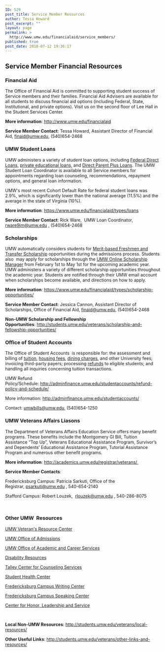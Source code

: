 ```yaml
---
ID: 529
post_title: Service Member Resources
author: Tessa Howard
post_excerpt: ""
layout: page
permalink: >
  http://www.umw.edu/financialaid/service_members/
published: true
post_date: 2018-07-12 19:36:17
---
```

<h2>Service Member Financial Resources</h2>
<h3>Financial Aid</h3>
The Office of Financial Aid is committed to supporting student success of Service members and their families. Financial Aid Advisers are available for all students to discuss financial aid options (including Federal, State, Institutional, and private options). Visit us on the second floor of Lee Hall in the Student Services Center.

<strong>More information</strong>: <a href="http://www.umw.edu/financialaid">http://www.umw.edu/financialaid</a>

<strong>Service Member Contact</strong>: Tessa Howard, Assistant Director of Financial Aid, finaid@umw.edu, (540)654-2468
<h3></h3>
<h3>UMW Student Loans</h3>
UMW administers a variety of student loan options, including <a href="http://www.umw.edu/financialaid/types/loans/student-loans/">Federal Direct Loans</a>, <a href="http://www.umw.edu/financialaid/types/loans/private/">private educational loans,</a> and <a href="http://www.umw.edu/financialaid/types/loans/parent-plus-loan/">Direct Parent Plus Loans</a>. The UMW Student Loan Coordinator is available to all Service members for appointments regarding loan counseling, recommendations, repayment options, and general loan information.

UMW's most recent Cohort Default Rate for federal student loans was 2.9%, which is significantly lower than the national average (11.5%) and the average in the state of Virginia (10%).

<strong>More information</strong>: <a href="https://www.umw.edu/financialaid/types/loans">https://www.umw.edu/financialaid/types/loans</a>

<strong>Service Member Contact</strong>: Rick Ware,  UMW Loan Coordinator, rware9jm@umw.edu , (540)654-2468
<h3></h3>
<h3>Scholarships</h3>
UMW automatically considers students for <a href="http://www.umw.edu/admissions/undergraduate/checklist/firstyear-scholarships/">Merit-based Freshmen and Transfer Scholarship</a> opportunities during the admissions process. Students also  may apply for scholarships through the <a href="https://umw.scholarships.ngwebsolutions.com/CMXAdmin/Cmx_Content.aspx?cpId=886">UMW Online Scholarship Manager</a> from February 1st to May 1st for the upcoming academic year. UMW administers a variety of different scholarship opportunities throughout the academic year. Students are notified through their UMW email account when scholarships become available, and directions on how to apply.

<strong>More information</strong>: <a href="https://www.umw.edu/financialaid/types/scholarship-opportunities/">https://www.umw.edu/financialaid/types/scholarship-opportunities/</a>

<strong>Service Member Contact</strong>: Jessica Cannon, Assistant Director of Scholarships, Office of Financial Aid, finaid@umw.edu, (540)654-2468

<strong>Non-UMW Scholarship and Fellowship Opportunities</strong>: <a href="http://students.umw.edu/veterans/scholarship-and-fellowship-opportunities/">http://students.umw.edu/veterans/scholarship-and-fellowship-opportunities/</a>
<h3></h3>
<h3>Office of Student Accounts</h3>
The Office of Student Accounts  is responsible for: the assessment and billing of <a href="http://adminfinance.umw.edu/studentaccounts/tuition-and-fees/">tuition</a>, <a href="http://adminfinance.umw.edu/studentaccounts/room-and-board/upcoming-room-rates-2018-19/">housing fees</a>, <a href="http://adminfinance.umw.edu/studentaccounts/room-and-board/dining-rates-2018-19/">dining charges</a>, and other University fees; invoicing third-party payers; processing <a href="http://adminfinance.umw.edu/studentaccounts/refund-policy-and-schedule/">refunds</a> to eligible students; and handling all inquiries concerning tuition transactions.

UMW Refund Policy/Schedule: <a href="http://adminfinance.umw.edu/studentaccounts/refund-policy-and-schedule/">http://adminfinance.umw.edu/studentaccounts/refund-policy-and-schedule/</a>

More information: http://adminfinance.umw.edu/studentaccounts/

Contact: umwbills@umw.edu, (540)654-1250
<h3></h3>
<h3>UMW Veterans Affairs Liasons</h3>
The Department of Veterans Affairs Education Service offers many benefit programs. These benefits include the Montgomery GI Bill, Tuition Assistance “Top Up”, Veterans Educational Assistance Program, Survivor’s and Dependents’ Educational Assistance Program, Tutorial Assistance Program and numerous other benefit programs.

<strong>More information</strong>: <a href="http://academics.umw.edu/registrar/veterans/">http://academics.umw.edu/registrar/veterans/ </a>

<strong>Service Member Contacts</strong>:

Fredericksburg Campus: Patricia Sarkuti, Office of the Registrar, <a href="mailto:psarkuti@umw.edu">psarkuti@umw.edu , </a>540-654-2140

Stafford Campus: Robert Louzek,  <a href="mailto:rlouzek@umw.edu">rlouzek@umw.edu</a> , 540-286-8075

&nbsp;
<h3>Other UMW  Resources</h3>
<a href="http://students.umw.edu/veterans/veterans-resource-center/">UMW Veteran's Resource Center</a>

<a href="http://www.umw.edu/admissions/">UMW Office of Admissions</a>

<a href="http://academics.umw.edu/academicservices/">UMW Office of Academic and Career Services</a>

<a href="http://academics.umw.edu/disability/how-to-register/documentation-guidelines/learning-disabilities/">Disability Resources</a>

<a href="http://students.umw.edu/counseling/">Talley Center for Counseling Services</a>

<a href="http://students.umw.edu/healthcenter/">Student Health Center</a>

<a href="http://academics.umw.edu/writing-fredericksburg/about-the-writing-center/">Fredericksburg Campus Writing Center</a>

<a href="http://academics.umw.edu/speaking/speaking-center/">Fredericksburg Campus Speaking Center</a>

<a href="http://students.umw.edu/veterans/university-resources/The%20Center%20for%20Honor,%20Leadership,%20and%20Service%20is%20located%20on%20the%20lower%20level%20of%20Seacobeck%20Hall.%20We%20encourage%20you%20to%20come%20by%20the%20Center%20to%20learn%20more%20about%20our%20programs%20and%20services.%20You%20can%20also%20reach%20us%20by%20phone%20at%20540-654-2272%20or%20by%20email%20at%20chls@umw.edu.">Center for Honor, Leadership and Service</a>

&nbsp;

<strong>Local Non-UMW Resources</strong>: <a href="http://students.umw.edu/veterans/local-resources/">http://students.umw.edu/veterans/local-resources/</a>

<strong>Other Useful Links</strong>: <a href="http://students.umw.edu/veterans/other-links-and-resources/">http://students.umw.edu/veterans/other-links-and-resources/</a>